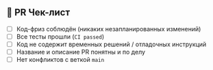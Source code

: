 ## 🚦 PR Чек-лист

- [ ] Код-фриз соблюдён (никаких незапланированных изменений)
- [ ] Все тесты прошли (`CI passed`)
- [ ] Код не содержит временных решений / отладочных инструкций
- [ ] Название и описание PR понятны и по делу
- [ ] Нет конфликтов с веткой `main`
